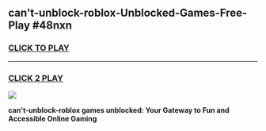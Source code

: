 
## can't-unblock-roblox-Unblocked-Games-Free-Play #48nxn
<h3>
<a href="https://us.freeplayer.one?title=can't-unblock-roblox&ref=9M">CLICK TO PLAY</a></h3>
<hr>

<h3>
<a href="https://us.freeplayer.one?title=can't-unblock-roblox&ref=9M">CLICK 2 PLAY</a>
  
</h3>

<a href="https://us.freeplayer.one?title=can't-unblock-roblox&ref=9M"><img src="https://clearcache.store/games.png"></a>


**can't-unblock-roblox games unblocked: Your Gateway to Fun and Accessible Online Gaming**
